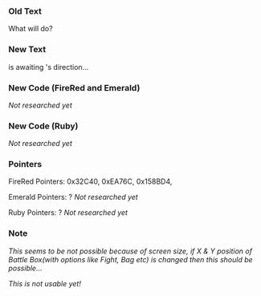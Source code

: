 ### Old Text
What will <pokemon> do?

### New Text
<pokemon> is awaiting <player>'s direction...

### New Code (FireRed and Emerald)
*Not researched yet*

### New Code (Ruby)
*Not researched yet*
### Pointers
FireRed Pointers: 0x32C40, 0xEA76C, 0x158BD4, 

Emerald Pointers: ? *Not researched yet*

Ruby Pointers: ? *Not researched yet*

### Note
*This seems to be not possible because of screen size, 
if X & Y position of Battle Box(with options like Fight, Bag etc) is changed then this should be possible...*

*This is not usable yet!*
